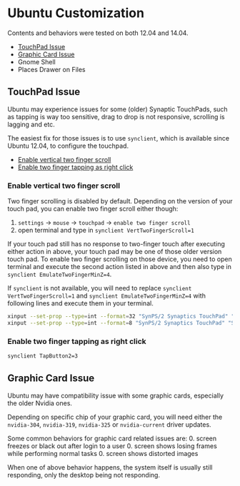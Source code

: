 Ubuntu Customization
====================
Contents and behaviors were tested on both 12.04 and 14.04.

* [TouchPad Issue](#touchpad-issue)
* [Graphic Card Issue](#graphic-card-issue)
* Gnome Shell
* Places Drawer on Files

## TouchPad Issue
Ubuntu may experience issues for some (older) Synaptic TouchPads, such as tapping is way too sensitive, drag to drop is not responsive, scrolling is lagging and etc.

The easiest fix for those issues is to use `synclient`, which is available since Ubuntu 12.04, to configure the touchpad.

* [Enable vertical two finger scroll](#enable-vertical-two-finger-scroll)
* [Enable two finger tapping as right click](#enable-two-finger-tapping-as-right-click)

### Enable vertical two finger scroll
Two finger scrolling is disabled by default.  Depending on the version of your touch pad, you can enable two finger scroll either though:
1. `settings` -> `mouse` -> `touchpad` -> `enable two finger scroll`
2. open terminal and type in `synclient VertTwoFingerScroll=1`

If your touch pad still has no response to two-finger touch after executing either action in above, your touch pad may be one of those older version touch pad.  To enable two finger scrolling on those device, you need to open terminal and execute the second action listed in above and then also type in `synclient EmulateTwoFingerMinZ=4`.

If `synclient` is not available, you will need to replace `synclient VertTwoFingerScroll=1` and `synclient EmulateTwoFingerMinZ=4` with following lines and execute them in your terminal.
```sh
xinput --set-prop --type=int --format=32 "SynPS/2 Synaptics TouchPad" "Synaptics Two-Finger Pressure" 4 #synclient VertTwoFingerScroll=1
xinput --set-prop --type=int --format=8 "SynPS/2 Synaptics TouchPad" "Synaptics Two-Finger Scrolling" 1 0 #synclient EmulateTwoFingerMinZ=4
```


### Enable two finger tapping as right click
```sh
synclient TapButton2=3
```


## Graphic Card Issue
Ubuntu may have compatibility issue with some graphic cards, especially the older Nvidia ones.

Depending on specific chip of your graphic card, you will need either the `nvidia-304`, `nvidia-319`, `nvidia-325` or `nvidia-current` driver updates.

Some common behaviors for graphic card related issues are:
0. screen freezes or black out after login to a user
0. screen shows losing frames while performing normal tasks
0. screen shows distorted images

When one of above behavior happens, the system itself is usually still responding, only the desktop being not responding.
